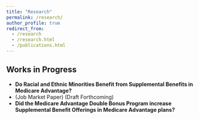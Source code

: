 ```yaml
---
title: "Research"
permalink: /research/
author_profile: true
redirect_from: 
  - /research
  - /research.html
  - /publications.html
---
```

 
## Works in Progress
- **Do Racial and Ethnic Minorities Benefit from Supplemental Benefits in Medicare Advantage?** 
- (Job Market Paper)
  (Draft Forthcoming)
- **Did the Medicare Advantage Double Bonus Program increase Supplemental Benefit Offerings in Medicare Advantage plans?**
